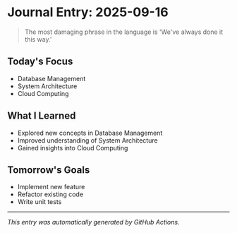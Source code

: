 # Journal Entry: 2025-09-16

> The most damaging phrase in the language is 'We've always done it this way.'

## Today's Focus
- Database Management
- System Architecture
- Cloud Computing

## What I Learned
- Explored new concepts in Database Management
- Improved understanding of System Architecture
- Gained insights into Cloud Computing

## Tomorrow's Goals
- Implement new feature
- Refactor existing code
- Write unit tests

---
*This entry was automatically generated by GitHub Actions.*